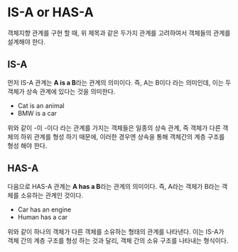 # IS-A or HAS-A
객체지향 관계를 구현 할 때, 위 제목과 같은 두가지 관계를 고려하여서 객체들의 관계를 설계해야 한다.

## IS-A
먼저 IS-A 관계는 **A is a B**라는 관계의 의미이다. 즉, A는 B이다 라는 의미인데, 이는 두 객체가 상속 관계에 있다는 것을 의미한다.
- Cat is an animal
- BMW is a car

위와 같이 -이 -이다 라는 관계를 가지는 객체들은 일종의 상속 관계, 즉 객체가 다른 객체의 하위 관계를 형성 하기 때문에, 이러한 경우엔 상속을 통해 객체간의 계층 구조를 형성 해야 한다.

## HAS-A
다음으로 HAS-A 관계는 **A has a B**라는 관계의 의미이다. 즉, A라는 객체가 B라는 객체를 소유하는 관계인 것이다.
- Car has an engine
- Human has a car

위와 같이 하나의 객체가 다른 객체를 소유하는 형태의 관계를 나타낸다. 이는 IS-A가 객체 간의 계층 구조를 형성 하는 것과 달리, 객체 간의 소유 구조를 나타내는 형식이다.